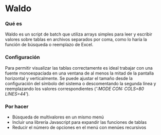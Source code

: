# Waldo

### Qué es
Waldo es un script de batch que utiliza arrays simples para leer y escribir valores sobre tablas en archivos separados por coma, como lo haría la función de búsqueda o reemplazo de Excel.

### Configuración
Para permitir visualizar las tablas correctamente es ideal trabajar con una fuente monoespaciada en una ventana de al menos la mitad de la pantalla horizontal y verticalmente. Se puede ajustar el tamaño desde la configuración del símbolo del sistema o descomentando la segunda línea y reemplazando los valores correspondientes (_':MODE CON: COLS=80 LINES=44'_).

### Por hacer
* Búsqueda de multivalores en un mismo menú
* Incluir una librería Javascript para expandir las funciones de tablas
* Reducir el número de opciones en el menú con menúes recursivos

